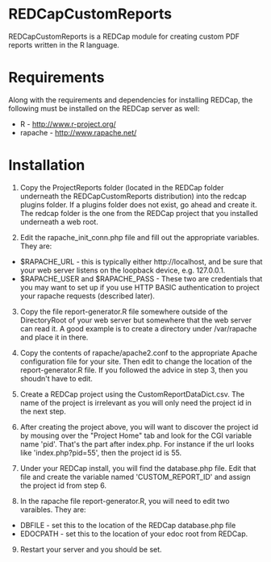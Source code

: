 REDCapCustomReports
===================

REDCapCustomReports is a REDCap module for creating custom PDF reports written in the R language. 

Requirements
============

Along with the requirements and dependencies for installing REDCap, the following must be installed on the REDCap server as well:

* R - http://www.r-project.org/
* rapache - http://www.rapache.net/

Installation
============

1. Copy the ProjectReports folder (located in the REDCap folder underneath the REDCapCustomReports distribution) into the redcap plugins folder. If a plugins folder does not exist, go ahead and create it. The redcap folder is the one from the REDCap project that you installed underneath a web root.

2. Edit the rapache_init_conn.php file and fill out the appropriate variables. They are:
- $RAPACHE_URL - this is typically either http://localhost, and be sure that your web server listens on the loopback device, e.g. 127.0.0.1.
- $RAPACHE_USER and $RAPACHE_PASS - These two are credentials that you may want to set up if you use HTTP BASIC authentication to project your rapache requests (described later).

3. Copy the file report-generator.R file somewhere outside of the DirectoryRoot of your web server but somewhere that the web server can read it. A good example is to create a directory under /var/rapache and place it in there.

4. Copy the contents of rapache/apache2.conf to the appropriate Apache configuration file for your site. Then edit to change the location of the report-generator.R file. If you followed the advice in step 3, then you shoudn't have to edit.

5. Create a REDCap project using the CustomReportDataDict.csv. The name of the project is irrelevant as you will only need the project id in the next step.

6. After creating the project above, you will want to discover the project id by mousing over the "Project Home" tab and look for the CGI variable name 'pid'. That's the part after index.php. For instance if the url looks like 'index.php?pid=55', then the project id is 55.

7. Under your REDCap install, you will find the database.php file. Edit that file and create the variable named 'CUSTOM_REPORT_ID' and assign the project id from step 6.

8. In the rapache file report-generator.R, you will need to edit two varaibles. They are:
- DBFILE - set this to the location of the REDCap database.php file
- EDOCPATH - set this to the location of your edoc root from REDCap.

9. Restart your server and you should be set.

